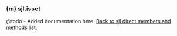 ### (m) sjl.isset
@todo - Added documentation here.
[Back to sjl direct members and methods list.](#sjl-direct-members-and-methods)
